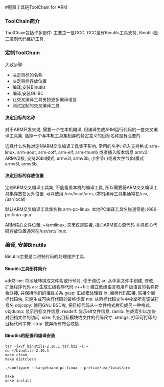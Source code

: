 #配置工具链ToolChain for ARM

### ToolChain简介
ToolChain包括许多部件: 主要之一是GCC,  GCC是有Binutils工具支持, Binutils是二进制代码维护工具.

### 定制ToolChain
大致步骤:
- 决定目标的名称
- 决定目标存放位置
- 编译,安装Binutils
- 编译,安装GLIBC
- 让交叉编译工具支持更多编译语言
- 测试定制的交叉编译工具

#### 决定目标的名称
对于ARM开发来说, 需要一个在本机编译, 但编译生成ARM运行代码的一套交叉编译工具集.
选择一个与本机工具集相异的特定含义的目标名称是有必要的.

选择什么名称对定制ARM交叉编译工具集不影响.
常用的名字:
插入支持格式
arm-linux, arm-aout, arm-coff, arm-elf, arm-thumb
或者插入版本信息
armv2: ARMV2核, 支持26bit模式.
armv3l, armv3b,  小字节(l)或者大字节(b)模式
armv5l, armv5b.

#### 决定目标的存放位置
定制ARM交叉编译工具集, 不能覆盖本机的编译工具, 所以需要将ARM交叉编译工具集存放在另外位置. 可以使用 /usr/local/arm, (本机编译工具集通常在/usr, /usr/local)

默认ARM交叉编译工具集名称 arm-pc-linux,
本地PC编译工具名称通常是: i686-pc-linux-gnu.

ARM核心文件位置: ~/armlinux, 这里仅是联接, 指向ARM核心源代码
本机核心代码存放位置通常在/usr/src/linux.

### 编译, 安装Binutils
Binutils主要是二进制代码的处理维护工具.

#### Binutils工具部件简介
add2line: 将地址转换成文件名或行号对, 便于调试
ar: 从体系文件中创建, 修改, 扩展程序代码
as: 生成汇编程序代码
c++filt: 建立低级语言和用户级语言的名称符合联接, 并保持他们的相互关系
gasp: 汇编宏处理器
ld: 目标代码联接, 联接个目标代码块, 它是生成可执行代码的最终步骤
nm: 从目标代码文件中枚举所有调试符号名
objcopy: 使用GNU BSD库, 把目标代码从一文件格式拷贝成另一种格式.
objdump: 显示目标文件信息.
readelf: 显示elf文件信息.
ranlib: 生成索引以加快对归档文件的访问.
size: 列出目标模块或文件的代码尺寸.
strings: 打印可打印的目标代码字符.
strip: 放弃所有符合联接.

#### Binutils的配置和编译安装
```
tar -jxvf binutils-2.16.1.tar.bz2 -C ~
cd ~/binutils-2.16.1
make clean
make distclean

./configure --target=arm-pc-linux --prefix=/usr/local/arm

make
make install
```
